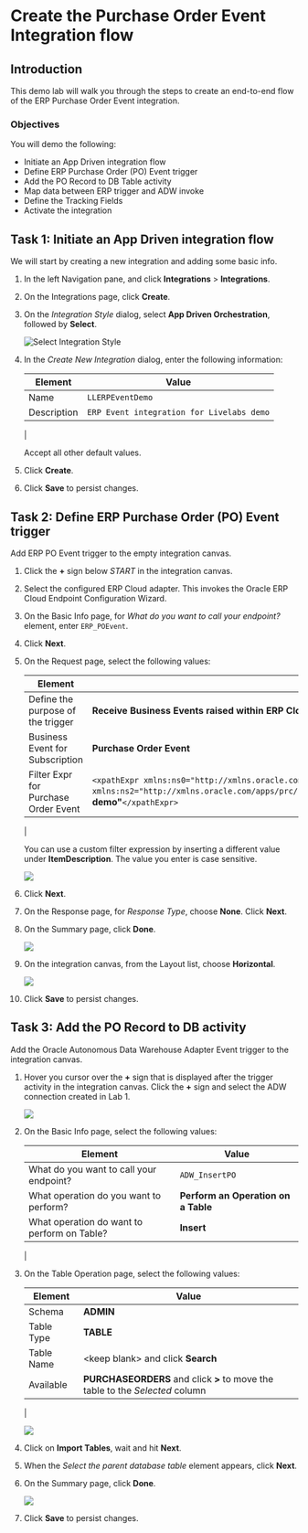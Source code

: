 # Create the Purchase Order Event Integration flow

## Introduction
This demo lab will walk you through the steps to create an end-to-end flow of the ERP Purchase Order Event integration.

### Objectives
You will demo the following:
- Initiate an App Driven integration flow
- Define ERP Purchase Order (PO) Event trigger
- Add the PO Record to DB Table activity
- Map data between ERP trigger and ADW invoke
- Define the Tracking Fields
- Activate the integration


## Task 1: Initiate an App Driven integration flow
We will start by creating a new integration and adding some basic info.

1. In the left Navigation pane, and click **Integrations** > **Integrations**.
2. On the Integrations page, click **Create**. 
3. On the *Integration Style* dialog, select **App Driven Orchestration**, followed by **Select**. 

    ![Select Integration Style](images/create-app-integration01.png)

4. In the *Create New Integration* dialog, enter the following information:

    | **Element**        | **Value**          |       
    | --- | ----------- |
    | Name         | `LLERPEventDemo`       |
    | Description  | `ERP Event integration for Livelabs demo` |
    |

    Accept all other default values. 

5. Click **Create**. 

6. Click **Save** to persist changes. 


## Task 2: Define ERP Purchase Order (PO) Event trigger
Add ERP PO Event trigger to the empty integration canvas.

1. Click the **+** sign below *START* in the integration canvas.

2. Select the configured ERP Cloud adapter. This invokes the Oracle ERP Cloud Endpoint Configuration Wizard.

3. On the Basic Info page, for *What do you want to call your endpoint?* element, enter `ERP_POEvent`. 

4. Click **Next**.

5. On the Request page, select the following values:

    | **Element**        | **Value**          |       
    | --- | ----------- |
    | Define the purpose of the trigger         | **Receive Business Events raised within ERP Cloud**       |
    | Business Event for Subscription  | **Purchase Order Event** |
    | Filter Expr for Purchase Order Event | `<xpathExpr xmlns:ns0="http://xmlns.oracle.com/apps/prc/po/editDocument/purchaseOrderServiceV2/" xmlns:ns2="http://xmlns.oracle.com/apps/prc/po/editDocument/purchaseOrderServiceV2/types/">$eventPayload/ns2:result/ns0:Value/ns0:PurchaseOrderLine/ns0:ItemDescription=`**"LL demo"**`</xpathExpr>` |
    |

    You can use a custom filter expression by inserting a different value under **ItemDescription**. The value you enter is case sensitive. 

    ![](images/create-app-integration02.png)

6. Click **Next**.

7. On the Response page, for *Response Type*, choose **None**. Click **Next**.

8. On the Summary page, click **Done**.

    ![](images/create-app-integration03.png)

9. On the integration canvas, from the Layout list, choose **Horizontal**. 

    ![](images/create-app-integration04.png)


10. Click **Save** to persist changes. 
 

## Task 3: Add the PO Record to DB activity
Add the Oracle Autonomous Data Warehouse Adapter Event trigger to the integration canvas.

1. Hover you cursor over the **+** sign that is displayed after the trigger activity in the integration canvas. Click the **+** sign and select the ADW connection created in Lab 1. 

    ![](images/create-app-integration05.png)

2. On the Basic Info page, select the following values:

    | **Element**        | **Value**          |       
    | --- | ----------- |
    | What do you want to call your endpoint? | `ADW_InsertPO`       | 
    | What operation do you want to perform? | **Perform an Operation on a Table** |
    | What operation do want to perform on Table? | **Insert** |
    |

3. On the Table Operation page, select the following values:

    | **Element**        | **Value**          |       
    | --- | ----------- |
    | Schema | **ADMIN**  |
    | Table Type | **TABLE** |
    | Table Name | \<keep blank> and click **Search** |
    | Available | **PURCHASEORDERS** and click **>** to move the table to the *Selected* column |
    |

    ![](images/create-app-integration06.png)

4. Click on **Import Tables**, wait and hit **Next**.

5. When the *Select the parent database table* element appears, click **Next**.

6. On the Summary page, click **Done**.

    ![](images/create-app-integration07.png)

7. Click **Save** to persist changes. 

